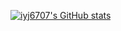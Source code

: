 [![iyj6707's GitHub stats](https://github-readme-stats.vercel.app/api?username=iyj6707)](https://github.com/anuraghazra/github-readme-stats)

